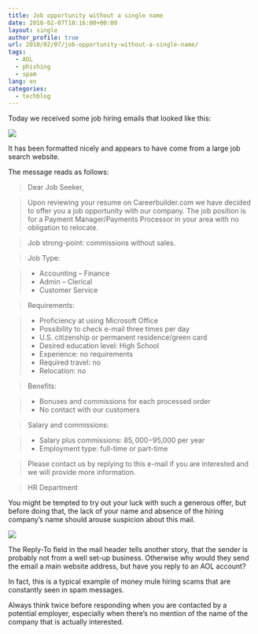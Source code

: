 ```yaml
---
title: Job opportunity without a single name
date: 2010-02-07T18:16:00+00:00
layout: single
author_profile: true
url: 2010/02/07/job-opportunity-without-a-single-name/
tags:
  - AOL
  - phishing
  - spam
lang: en
categories: 
  - techblog
---
```

Today we received some job hiring emails that looked like this:

[![](http://1.bp.blogspot.com/_vaUVXcmC3OI/S276eNXMQLI/AAAAAAAAA1Y/q9E9cQ0aetY/s640/careerbuilder_scam.png)](http://1.bp.blogspot.com/_vaUVXcmC3OI/S276eNXMQLI/AAAAAAAAA1Y/q9E9cQ0aetY/s1600-h/careerbuilder_scam.png)

It has been formatted nicely and appears to have come from a large job search website.

The message reads as follows:

> Dear Job Seeker,

> Upon reviewing your resume on Careerbuilder.com we have decided to offer you a job opportunity with our company. The job position is for a Payment Manager/Payments Processor in your area with no obligation to relocate.

> Job strong-point: commissions without sales.

> Job Type:

>   * Accounting – Finance
>   * Admin – Clerical
>   * Customer Service

> Requirements:

>   * Proficiency at using Microsoft Office
>   * Possibility to check e-mail three times per day
>   * U.S. citizenship or permanent residence/green card
>   * Desired education level: High School
>   * Experience: no requirements
>   * Required travel: no
>   * Relocation: no

> Benefits:

>   * Bonuses and commissions for each processed order
>   * No contact with our customers

> Salary and commissions:

>   * Salary plus commissions: $85,000-$95,000 per year
>   * Employment type: full-time or part-time

> Please contact us by replying to this e-mail if you are interested and we will provide more information.

> HR Department

You might be tempted to try out your luck with such a generous offer, but before doing that, the lack of your name and absence of the hiring company’s name should arouse suspicion about this mail.

[![](http://1.bp.blogspot.com/_vaUVXcmC3OI/S276esdupKI/AAAAAAAAA1g/w0xLszCZg_Y/s640/replyto.png)](http://1.bp.blogspot.com/_vaUVXcmC3OI/S276esdupKI/AAAAAAAAA1g/w0xLszCZg_Y/s1600-h/replyto.png)

The Reply-To field in the mail header tells another story, that the sender is probably not from a well set-up business. Otherwise why would they send the email a main website address, but have you reply to an AOL account?

In fact, this is a typical example of money mule hiring scams that are constantly seen in spam messages.

Always think twice before responding when you are contacted by a potential employer, especially when there’s no mention of the name of the company that is actually interested.